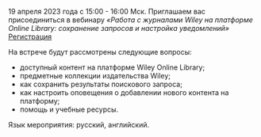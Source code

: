 19 апреля 2023 года с 15:00 - 16:00 Мск.
Приглашаем вас присоединиться в вебинару
_«Работа с журналами Wiley на платформе Online Library: сохранение запросов и настройка уведомлений»_   [Регистрация](https://register.gotowebinar.com/register/4377346435687350617)

На встрече будут рассмотрены следующие вопросы:
*   доступный контент на платформе Wiley Online Library;
*   предметные коллекции издательства Wiley;
*   как сохранить результаты поискового запроса;
*   как настроить оповещения о добавлении нового контента на платформу;
*   помощь и учебные ресурсы.

Язык мероприятия: русский, английский.
